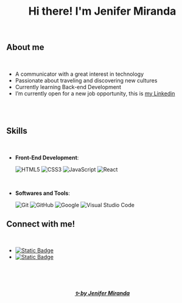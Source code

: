 <h1 align="center"><b>  Hi there! I'm Jenifer Miranda </b></h1>
<!--  -->

<br>

<h2><b>About me</b></h2>

<br>

- A communicator with a great interest in technology
- Passionate about traveling and discovering new cultures
- Currently learning Back-end Development
- I’m currently open for a new job opportunity, this is [my Linkedin](https://www.linkedin.com/in/jeniferasm/)

<br><br>

<h2><b>Skills</b></h2>

<br>

- **Front-End Development**:

   ![HTML5](https://img.shields.io/badge/HTML5%20-%23E34F26.svg?style=for-the-badge&logo=html5&logoColor=white)
   ![CSS3](https://img.shields.io/badge/CSS%20-%231572B6.svg?style=for-the-badge&logo=css3&logoColor=white)
   ![JavaScript](https://img.shields.io/badge/JavaScript%20-%23F7DF1E.svg?style=for-the-badge&logo=javascript&logoColor=black)
   ![React](https://img.shields.io/badge/React-%2361DAFB?style=for-the-badge&logo=react&logoColor=black)

<br>

- **Softwares and Tools**:

    ![Git](https://img.shields.io/badge/git-%23F05033.svg?style=for-the-badge&logo=git&logoColor=white)
    ![GitHub](https://img.shields.io/badge/github-%23121011.svg?style=for-the-badge&logo=github&logoColor=white)
    ![Google](https://img.shields.io/badge/google-%234285F4.svg?style=for-the-badge&logo=google&logoColor=white)
    ![Visual Studio Code](https://img.shields.io/badge/Visual%20Studio%20Code-0078d7.svg?style=for-the-badge&logo=visual-studio-code&logoColor=white)


<h2><b>Connect with me!</b></h2>
<br>
<ul>
   <li>
      <a href="mailto:jnf.asm@gmail.com" target="_blank">
      <img alt="Static Badge" src="https://img.shields.io/badge/Gmail-%23EA4335?style=for-the-badge&logo=gmail&logoColor=white&link=jnf.asm%40gmail.com">
   </li>
   <li>
      <a href="https://www.linkedin.com/in/jeniferasm/"target="_blank">
      <img alt="Static Badge" src="https://img.shields.io/badge/Linkedin-%230A66C2?style=for-the-badge&logo=linkedin&logoColor=white&link=https%3A%2F%2Fwww.linkedin.com%2Fin%2Fjeniferasm%2F">
   </li>
</ul>


<br><br>
##
<h5 align="center">✨ by Jenifer Miranda</h5>


